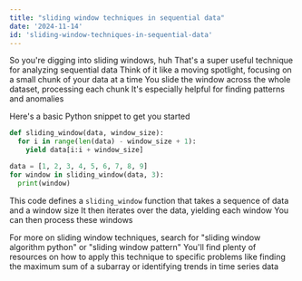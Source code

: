 ```yaml
---
title: "sliding window techniques in sequential data"
date: '2024-11-14'
id: 'sliding-window-techniques-in-sequential-data'
---
```


So you're digging into sliding windows, huh  That's a super useful technique for analyzing sequential data  Think of it like a moving spotlight, focusing on a small chunk of your data at a time  You slide the window across the whole dataset, processing each chunk  It's especially helpful for finding patterns and anomalies  

Here's a basic Python snippet to get you started  

```python
def sliding_window(data, window_size):
  for i in range(len(data) - window_size + 1):
    yield data[i:i + window_size]

data = [1, 2, 3, 4, 5, 6, 7, 8, 9]
for window in sliding_window(data, 3):
  print(window) 
```

  This code defines a `sliding_window` function that takes a sequence of data and a window size  It then iterates over the data, yielding each window  You can then process these windows  

  For more on sliding window techniques, search for "sliding window algorithm python" or "sliding window pattern"  You'll find plenty of resources on how to apply this technique to specific problems like finding the maximum sum of a subarray or identifying trends in time series data
